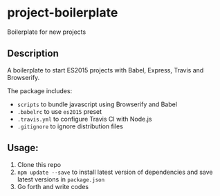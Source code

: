 # project-boilerplate
Boilerplate for new projects

## Description

A boilerplate to start ES2015 projects with Babel, Express, Travis and Browserify.

The package includes:
- `scripts` to bundle javascript using Browserify and Babel
- `.babelrc` to use `es2015` preset
- `.travis.yml` to configure Travis CI with Node.js
- `.gitignore` to ignore distribution files

## Usage:

1. Clone this repo
2. `npm update --save` to install latest version of dependencies and save latest versions in `package.json`
3. Go forth and write codes
